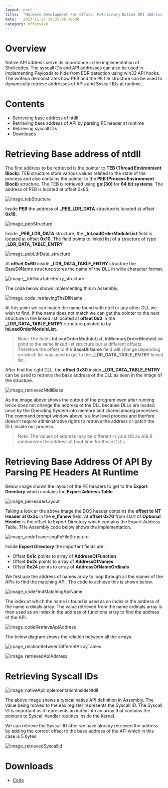 ```yaml
---
layout: post
title:  "Malware Development For Offsec: Retrieving Native API address at runtime"
date:   2023-11-24 14:31:00 +0530
category: offensive
---
```


# **Overview**
Native API address serve its importance in the implementation of Shellcodes. The syscall IDs and API addresses can also be used in implementing Payloads to hide from EDR detection using win32 API hooks. The writeup demonstrates how PEB and the PE file structure can be used to dynamically retrieve addresses of APIs and Syscall IDs at runtime.

# **Contents**
- Retrieving base address of ntdll
- Retrieving base address of API by parsing PE header at runtime
- Retrieving syscall IDs
- Downloads

# **Retrieving Base address of ntdll**
The first address to be retrieved is the pointer to **TEB (Thread Environment Block)**. TEB structure store various values related to the state of the process and also contains the pointer to the **PEB (Process Environment Block)** structure. The TEB is retrieved using **gs:[30]** for **64 bit systems**. The address of PEB is located at offset 0x60.

![image_tebStructure](/files/images/OffsecWriteup1/image_tebStructure.png)
<!--image_tebStructure-->

Inside **PEB** the address of **_PEB_LDR_DATA** structure is located at offset **0x18**.

![image_pebStructure](/files/images/OffsecWriteup1/image_pebStructure.png)
<!--image_pebStructure-->

Inside **_PEB_LDR_DATA** structure, the **_InLoadOrderModuleList** field is located at offset **0x10**. The field points to linked list of a structure of type **_LDR_DATA_TABLE_ENTRY**

![image_pebLdrData_structure](/files/images/OffsecWriteup1/image_pebLdrData_structure.png)
<!--image_pebLdrData_structure-->

At **offset 0x60** inside **_LDR_DATA_TABLE_ENTRY** structure the BaseDllName structure stores the name of the DLL in wide character format.

![image__ldrDataTableEntry_structure](/files/images/OffsecWriteup1/image__ldrDataTableEntry_structure.png)
<!--image__ldrDataTableEntry_structure-->

The code below shows implementing this in Assembly.

![image_code_retrievingTheDllName](/files/images/OffsecWriteup1/image_code_retrievingTheDllName.png)
<!--image_code_retrievingTheDllName-->

At this point we can match the name found with ntdll or any other DLL we wish to find. If the name does not match we can get the pointer to the next structure in the linked list located at **offset 0x0** in the **_LDR_DATA_TABLE_ENTRY** structure pointed to by **InLoadOrderModuleList**.


>Note: The fields **InLoadOrderModuleList, InMemoryOrderModuleList** point to the same linked list structure but at different offsets. Therefore the offset to the **BaseDllName** field will change depending on which list was used to get to the **_LDR_DATA_TABLE_ENTRY** linked list.


After find the right DLL, the **offset 0x30** inside **_LDR_DATA_TABLE_ENTRY** can be used to retrieve the base address of the DLL as seen in the image of the structure.

![image_retrievedNtdllBase](/files/images/OffsecWriteup1/image_retrievedNtdllBase.png)
<!--image_retrievedNtdllBase-->

As the image above shows the output of the program even after running twice does not change the address of the DLL because DLLs are loaded once by the Operating System into memory and shared among processes. The command prompt window above is a low level process and therfore doesn't require administrative rights to retrieve the address or patch the DLL inside our process.

>Note: The values of address may be different in your OS as ASLR randomizes the address at boot time for these DLLs

# **Retrieving Base Address Of API By Parsing PE Headers At Runtime**

Below image shows the layout of the PE headers to get to the **Export Directory** which contains the **Export Address Table**

![image_peHeaderLayout](/files/images/OffsecWriteup1/image_peHeaderLayout.png)
<!--image_peHeaderLayout-->

Taking a look ar the above image the DOS header contains the **offset to NT Header at 0x3c** in the **e_lfanew** field. At **offset 0x70** from start of **Optional Header** is the offset to Export Directory which contains the Export Address Table. THe Assembly code below shows the implementation.

![image_codeTraversingPeFileStructure](/files/images/OffsecWriteup1/image_codeTraversingPeFileStructure.png)
<!--image_codeTraversingPeFileStructure-->

Inside **Export DIrectory** the important fields are:
- Offset **0x1c** points to array of **AddressOfFunction**
- Offset **0x2c** points to array of **AddressOfNames**
- Offset **0x24** points to array of **AddressOfNameOrdinals**

We first use the address of names array to loop through all the names of the APIs to find the matching API. The code to achieve this is shown below.

![image_codeFindMatchingApiName](/files/images/OffsecWriteup1/image_codeFindMatchingApiName.png)
<!--image_codeFindMatchingApiName-->

The index at which the name is found is used as an index in the address of the name ordinals array. The value retrieved from the name ordinals array is then used as an index in the address of functions array to find the address of the API.

![image_codeRetrieveApiAddress](/files/images/OffsecWriteup1/image_codeRetrieveApiAddress.png)
<!--image_codeRetrieveApiAddress-->

The below diagram shows the relation between all the arrays.

![image_relationBetweenDifferentArrayTables](/files/images/OffsecWriteup1/image_relationBetweenDifferentArrayTables.png)
<!--image_relationBetweenDifferentArrayTables-->

![image_retrievedApiAddress](/files/images/OffsecWriteup1/image_retrievedApiAddress.png)
<!--image_retrievedApiAddress-->

# **Retrieving Syscall IDs**

![image_nativeApiImplementationInsideNtdll](/files/images/OffsecWriteup1/image_nativeApiImplementationInsideNtdll.png)
<!--image_nativeApiImplementationInsideNtdll-->

The above image shows a typical native API definition in Assembly. The value being moved to the eax register represents the Syscall ID. The Syscall ID is important as it represents an index into an array that contains the pointers to Syscall handler routines inside the Kernel. 

We can retrieve the Syscall ID after we have already retrieved the address by adding the correct offset to the base address of the API which in this case is 5 bytes.

![image_retrievedSyscallId](/files/images/OffsecWriteup1/image_retrievedSyscallId.png)
<!--image_retrievedSyscallId-->

# **Downloads**

- [Code](https://github.com/hackerman008/Offensive-Security/tree/1da59d0103a9e50e72ac968ced9a692ec59add3e/Malware%20Development%20For%20Offsec/Writeups/Retrieving%20native%20api%20address%20and%20syscall%20id%20at%20runtime)